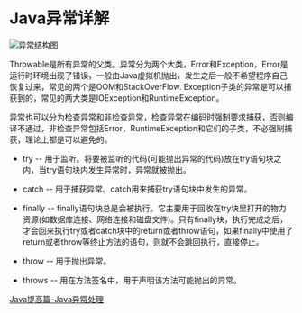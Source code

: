 # Java异常详解

![异常结构图](../../../img/Exception-Hierarchy-Diagram.png)

Throwable是所有异常的父类。异常分为两个大类，Error和Exception，Error是运行时环境出现了错误，一般由Java虚拟机抛出，发生之后一般不希望程序自己恢复过来，常见的两个是OOM和StackOverFlow. Exception子类的异常是可以捕获到的，常见的两大类是IOException和RuntimeException。

异常也可以分为检查异常和非检查异常，检查异常在编码时强制要求捕获，否则编译不通过，非检查异常包括Error，RuntimeException和它们的子类，不必强制捕获，理论上都是可以避免的。

- try        -- 用于监听。将要被监听的代码(可能抛出异常的代码)放在try语句块之内，当try语句块内发生异常时，异常就被抛出。
- catch   -- 用于捕获异常。catch用来捕获try语句块中发生的异常。

- finally  -- finally语句块总是会被执行。它主要用于回收在try块里打开的物力资源(如数据库连接、网络连接和磁盘文件)。只有finally块，执行完成之后，才会回来执行try或者catch块中的return或者throw语句，如果finally中使用了return或者throw等终止方法的语句，则就不会跳回执行，直接停止。
- throw   -- 用于抛出异常。
- throws -- 用在方法签名中，用于声明该方法可能抛出的异常。

[Java提高篇-Java异常处理](http://www.cnblogs.com/Qian123/p/5715402.html)

